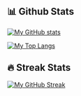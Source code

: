 <!--### Hi there 👋-->
## 📊 Github Stats
[![My GitHub stats](https://github-readme-stats.vercel.app/api?username=moisesjurad0&show_icons=true&layout=compact&theme=highcontrast)](https://github.com/anuraghazra/github-readme-stats)

[![My Top Langs](https://github-readme-stats.vercel.app/api/top-langs/?username=moisesjurad0&layout=compact&theme=highcontrast&langs_count=8)](https://github.com/anuraghazra/github-readme-stats)

## 🔥 Streak Stats
[![My GitHub Streak](http://github-readme-streak-stats.herokuapp.com?user=moisesJurad0&theme=highcontrast)](https://git.io/streak-stats)

<!--
**moisesJurad0/moisesJurad0** is a ✨ _special_ ✨ repository because its `README.md` (this file) appears on your GitHub profile.

Here are some ideas to get you started:

- 🔭 I’m currently working on ...
- 🌱 I’m currently learning ...
- 👯 I’m looking to collaborate on ...
- 🤔 I’m looking for help with ...
- 💬 Ask me about ...
- 📫 How to reach me: ...
- 😄 Pronouns: ...
- ⚡ Fun fact: ...
-->
